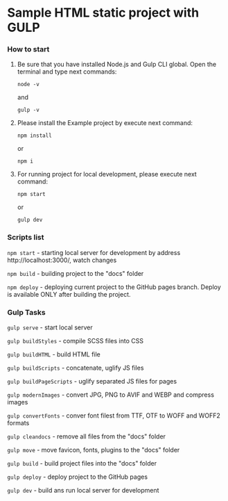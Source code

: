 # Sample HTML static project with GULP

### How to start

1. Be sure that you have installed Node.js and Gulp CLI global.
   Open the terminal and type next commands:

   ```
   node -v
   ```
   and

   ```
   gulp -v
   ```
2. Please install the Example project by execute next command:

   ```
   npm install
   ```
   or

   ```
   npm i
   ```
3. For running project for local development, please execute next command:

   ```
   npm start
   ```
   or

   ```
   gulp dev
   ```

### Scripts list

`npm start` - starting local server for development by address http://localhost:3000/, watch changes

`npm build` - building project to the "docs" folder

`npm deploy` - deploying current project to the GitHub pages branch. Deploy is available ONLY after building the project.

### Gulp Tasks

`gulp serve` - start local server

`gulp buildStyles` - compile SCSS files into CSS

`gulp buildHTML` - build HTML file

`gulp buildScripts` - concatenate, uglify JS files

`gulp buildPageScripts` - uglify separated JS files for pages

`gulp modernImages` - convert JPG, PNG to AVIF and WEBP and compress images

`gulp convertFonts` - conver font filest from TTF, OTF to WOFF and WOFF2 formats

`gulp cleandocs` - remove all files from the "docs" folder

`gulp move` - move favicon, fonts, plugins to the "docs" folder

`gulp build` - build project files into the "docs" folder

`gulp deploy` - deploy project to the GitHub pages

`gulp dev` - build ans run local server for development